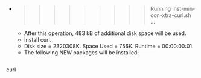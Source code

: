 * >>>>>>>>> Running inst-min-con-xtra-curl.sh ...
  * After this operation, 483 kB of additional disk space will be used.
  * Install curl.
  * Disk size = 2320308K. Space Used = 756K. Runtime = 00:00:00:01.
  * The following NEW packages will be installed:
  ```bash
curl
  ```
